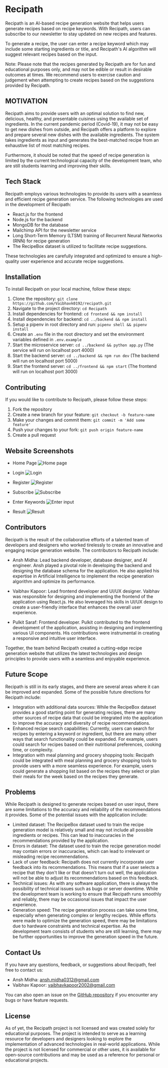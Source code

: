 # Recipath

Recipath is an AI-based recipe generation website that helps users generate recipes based on recipe keywords. With Recipath, users can subscribe to our newsletter to stay updated on new recipes and features.

To generate a recipe, the user can enter a recipe keyword which may include some starting ingredients or title, and Recipath's AI algorithm will suggest relevant recipes based on the input.

Note: Please note that the recipes generated by Recipath are for fun and educational purposes only, and may not be edible or result in desirable outcomes at times. We recommend users to exercise caution and judgement when attempting to create recipes based on the suggestions provided by Recipath.

## MOTIVATION

Recipath aims to provide users with an optimal solution to find new, delicious, healthy, and presentable cuisines using the available set of ingredients. In the current pandemic period (Covid-19), it may not be easy to get new dishes from outside, and Recipath offers a platform to explore and prepare several new dishes with the available ingredients. The system takes ingredients as input and generates the best-matched recipe from an exhaustive list of most matching recipes.

Furthermore, it should be noted that the speed of recipe generation is limited by the current technological capacity of the development team, who are still students learning and improving their skills.

## Tech Stack

Recipath employs various technologies to provide its users with a seamless and efficient recipe generation service. The following technologies are used in the development of Recipath:

- React.js for the frontend
- Node.js for the backend
- MongoDB for the database
- Mailchimp API for the newsletter service
- Long Short-Term Memory (LTSM) training of Recurrent Neural Networks (RNN) for recipe generation
- The RecipeBox dataset is utilized to facilitate recipe suggestions.

These technologies are carefully integrated and optimized to ensure a high-quality user experience and accurate recipe suggestions.

## Installation

To install Recipath on your local machine, follow these steps:

1. Clone the repository: `git clone https://github.com/Vaibhavk0192/recipath.git`
2. Navigate to the project directory: `cd Recipath`
3. Install dependencies for frontend: `cd frontend && npm install`
4. Install dependencies for backend: `cd ../backend && npm install`
5. Setup a pipenv in root directory and run: `pipenv shell && pipenv install`
6. Create an `.env` file in the root directory and set the environment variables defined in `.env.example`
7. Start the microservice server: `cd ../backend && python app.py` (The service will run on localhost port 4000)
8. Start the backend server: `cd ../backend && npm run dev` (The backend will run on localhost port 5000)
9. Start the frontend server: `cd ../frontend && npm start` (The frontend will run on localhost port 3000)

## Contributing

If you would like to contribute to Recipath, please follow these steps:

1. Fork the repository
2. Create a new branch for your feature: `git checkout -b feature-name`
3. Make your changes and commit them: `git commit -m 'Add some feature'`
4. Push your changes to your fork: `git push origin feature-name`
5. Create a pull request

## Website Screenshots

- Home Page
  ![Home page](https://raw.githubusercontent.com/Vaibhavk0192/recipath/master/Website%20screenshots/Homepage.png?token=GHSAT0AAAAAACBBDRZXKYJUOB6RYVO6DWBAZB4DHDA)

- Login
  ![Login](https://raw.githubusercontent.com/Vaibhavk0192/recipath/master/Website%20screenshots/Login.png?token=GHSAT0AAAAAACBBDRZXFIKC5CWBBJRPXO24ZB4DIFQ)

- Register
  ![Register](https://raw.githubusercontent.com/Vaibhavk0192/recipath/master/Website%20screenshots/Register.png?token=GHSAT0AAAAAACBBDRZX6ZISL2NU4FFZRPT2ZB4DJMQ)

- Subscribe
  ![Subscribe](https://raw.githubusercontent.com/Vaibhavk0192/recipath/master/Website%20screenshots/Newsletter.png?token=GHSAT0AAAAAACBBDRZXIGJPWVGV7ZW2R5K4ZB4DJQA)

- Enter Keywords
  ![Enter input](https://raw.githubusercontent.com/Vaibhavk0192/recipath/master/Website%20screenshots/Generate%20Recipe.png?token=GHSAT0AAAAAACBBDRZWS24SKNDIXHLQYNNSZB4DJSQ)

- Result
  ![Result](https://raw.githubusercontent.com/Vaibhavk0192/recipath/master/Website%20screenshots/Result.png?token=GHSAT0AAAAAACBBDRZWICT7TO3YMQXVVHIYZB4DJVQ)

## Contributors

Recipath is the result of the collaborative efforts of a talented team of developers and designers who worked tirelessly to create an innovative and engaging recipe generation website. The contributors to Recipath include:

- Ansh Midha: Lead backend developer, database designer, and AI engineer. Ansh played a pivotal role in developing the backend and designing the database schema for the application. He also applied his expertise in Artificial Intelligence to implement the recipe generation algorithm and optimize its performance.

- Vaibhav Kapoor: Lead frontend developer and UI/UX designer. Vaibhav was responsible for designing and implementing the frontend of the application using React.js. He also leveraged his skills in UI/UX design to create a user-friendly interface that enhances the overall user experience.

- Pulkit Saraf: Frontend developer. Pulkit contributed to the frontend development of the application, assisting in designing and implementing various UI components. His contributions were instrumental in creating a responsive and intuitive user interface.

Together, the team behind Recipath created a cutting-edge recipe generation website that utilizes the latest technologies and design principles to provide users with a seamless and enjoyable experience.

## Future Scope

Recipath is still in its early stages, and there are several areas where it can be improved and expanded. Some of the possible future directions for Recipath include:

- Integration with additional data sources: While the RecipeBox dataset provides a good starting point for generating recipes, there are many other sources of recipe data that could be integrated into the application to improve the accuracy and diversity of recipe recommendations.
- Enhanced recipe search capabilities: Currently, users can search for recipes by entering a keyword or ingredient, but there are many other ways that search functionality could be expanded. For example, users could search for recipes based on their nutritional preferences, cooking time, or complexity.
- Integration with meal planning and grocery shopping tools: Recipath could be integrated with meal planning and grocery shopping tools to provide users with a more seamless experience. For example, users could generate a shopping list based on the recipes they select or plan their meals for the week based on the recipes they generate.

## Problems

While Recipath is designed to generate recipes based on user input, there are some limitations to the accuracy and reliability of the recommendations it provides. Some of the potential issues with the application include:

- Limited dataset: The RecipeBox dataset used to train the recipe generation model is relatively small and may not include all possible ingredients or recipes. This can lead to inaccuracies in the recommendations provided by the application.
- Errors in dataset: The dataset used to train the recipe generation model may contain errors or inaccuracies, which can lead to irrelevant or misleading recipe recommendations.
- Lack of user feedback: Recipath does not currently incorporate user feedback into its recommendations. This means that if a user selects a recipe that they don't like or that doesn't turn out well, the application will not be able to adjust its recommendations based on this feedback.
- Technical issues: As with any software application, there is always the possibility of technical issues such as bugs or server downtime. While the development team is working to ensure that Recipath runs smoothly and reliably, there may be occasional issues that impact the user experience.
- Generation speed: The recipe generation process can take some time, especially when generating complex or lengthy recipes. While efforts were made to optimize the generation speed, there may be limitations due to hardware constraints and technical expertise. As the development team consists of students who are still learning, there may be further opportunities to improve the generation speed in the future.

## Contact Us

If you have any questions, feedback, or suggestions about Recipath, feel free to contact us:

- Ansh Midha: ansh.midha0312@gmail.com
- Vaibhav Kapoor: vaibhavkapoor2002@gmail.com

You can also open an issue on the [GitHub repository](https://github.com/Vaibhavk0192/recipath/issues) if you encounter any bugs or have feature requests.

## License

As of yet, the Recipath project is not licensed and was created solely for educational purposes. The project is intended to serve as a learning resource for developers and designers looking to explore the implementation of advanced technologies in real-world applications. While the project is not licensed for commercial or other uses, it is available for open-source contributions and may be used as a reference for personal or educational projects.

